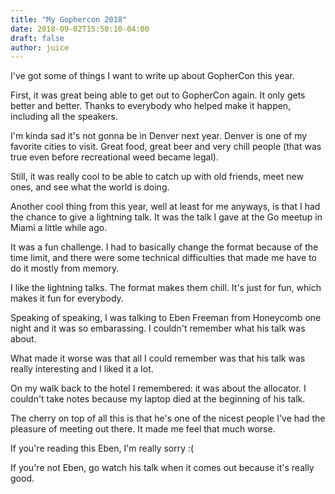 ```yaml
---
title: "My Gophercon 2018"
date: 2018-09-02T15:50:10-04:00
draft: false
author: juice
---
```


I've got some of things I want to write up about GopherCon this year.

First, it was great being able to get out to GopherCon again. It only gets
better and better. Thanks to everybody who helped make it happen, including
all the speakers.

I'm kinda sad it's not gonna be in Denver next year. Denver is one of my
favorite cities to visit. Great food, great beer and very chill people
(that was true even before recreational weed became legal).

Still, it was really cool to be able to catch up with old friends, meet new
ones, and see what the world is doing.

Another cool thing from this year, well at least for me anyways, is that I
had the chance to give a lightning talk. It was the talk I gave at the Go
meetup in Miami a little while ago.

It was a fun challenge. I had to basically change the format because of the
time limit, and there were some technical difficulties that made me have to
do it mostly from memory.

I like the lightning talks. The format makes them chill. It's just for fun,
which makes it fun for everybody.

Speaking of speaking, I was talking to Eben Freeman from Honeycomb one
night and it was so embarassing. I couldn't remember what his talk was about.

What made it worse was that all I could remember was that his talk was really
interesting and I liked it a lot.

On my walk back to the hotel I remembered: it was about the allocator. I
couldn't take notes because my laptop died at the beginning of his talk.

The cherry on top of all this is that he's one of the nicest people I've had
the pleasure of meeting out there. It made me feel that much worse.

If you're reading this Eben, I'm really sorry :(

If you're not Eben, go watch his talk when it comes out because it's really good.
